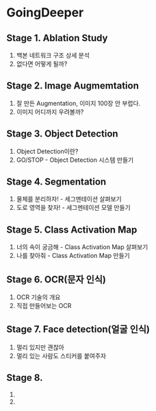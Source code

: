 # GoingDeeper

## Stage 1. Ablation Study
1. 백본 네트워크 구조 상세 분석  
2. 없다면 어떻게 될까?

## Stage 2. Image Augmemtation
1. 잘 만든 Augmentation, 이미지 100장 안 부럽다.
2. 이미지 어디까지 우려볼까?

## Stage 3. Object Detection
1. Object Detection이란?
2. GO/STOP - Object Detection 시스템 만들기

## Stage 4. Segmentation
1. 물체를 분리하자! - 세그멘테이션 살펴보기
2. 도로 영역을 찾자! - 세그멘테이션 모델 만들기

## Stage 5. Class Activation Map
1. 너의 속이 궁금해 - Class Activation Map 살펴보기
2. 나를 찾아줘 - Class Activation Map 만들기

## Stage 6. OCR(문자 인식)
1. OCR 기술의 개요
2. 직접 만들어보는 OCR

## Stage 7. Face detection(얼굴 인식)
1. 멀리 있지만 괜찮아
2. 멀리 있는 사람도 스티커를 붙여주자

## Stage 8. 
1. 
2. 
